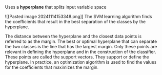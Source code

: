 Uses a **hyperplane** that splits input variable space

![[Pasted image 20241114153348.png]]
The SVM learning algorithm finds the coefficients that result in the best separation of the classes by the hyperplane.

The distance between the hyperplane and the closest data points is referred to as the margin. The best or optimal hyperplane that can separate the two classes is the line that has the largest margin. Only these points are relevant in defining the hyperplane and in the construction of the classifier. These points are called the support vectors. They support or define the hyperplane. In practice, an optimization algorithm is used to find the values for the coefficients that maximizes the margin.